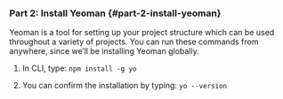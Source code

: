 ### Part 2:  Install Yeoman {#part-2-install-yeoman}

Yeoman is a tool for setting up your project structure which can be used throughout a variety of projects. You can run these commands from anywhere, since we’ll be installing Yeoman globally.

1.  In CLI, type: `npm install -g yo`

2.  You can confirm the installation by typing: `yo --version`
